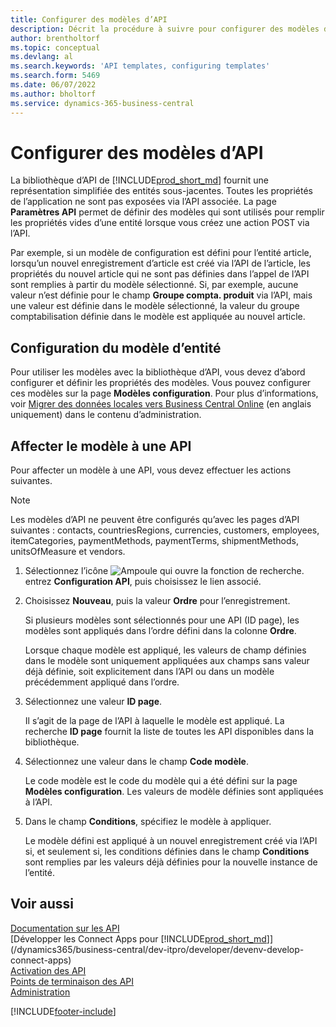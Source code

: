 ```yaml
---
title: Configurer des modèles d’API
description: Décrit la procédure à suivre pour configurer des modèles d’API pour Dynamics 365 Business Central.
author: brentholtorf
ms.topic: conceptual
ms.devlang: al
ms.search.keywords: 'API templates, configuring templates'
ms.search.form: 5469
ms.date: 06/07/2022
ms.author: bholtorf
ms.service: dynamics-365-business-central
---
```


# Configurer des modèles d’API

La bibliothèque d’API de [!INCLUDE[prod_short_md](includes/prod_short.md)] fournit une représentation simplifiée des entités sous-jacentes. Toutes les propriétés de l’application ne sont pas exposées via l’API associée. La page **Paramètres API** permet de définir des modèles qui sont utilisés pour remplir les propriétés vides d’une entité lorsque vous créez une action POST via l’API. 

Par exemple, si un modèle de configuration est défini pour l’entité article, lorsqu’un nouvel enregistrement d’article est créé via l’API de l’article, les propriétés du nouvel article qui ne sont pas définies dans l’appel de l’API sont remplies à partir du modèle sélectionné. Si, par exemple, aucune valeur n’est définie pour le champ **Groupe compta. produit** via l’API, mais une valeur est définie dans le modèle sélectionné, la valeur du groupe comptabilisation définie dans le modèle est appliquée au nouvel article. 

## Configuration du modèle d’entité

Pour utiliser les modèles avec la bibliothèque d’API, vous devez d’abord configurer et définir les propriétés des modèles. Vous pouvez configurer ces modèles sur la page **Modèles configuration**. Pour plus d’informations, voir [Migrer des données locales vers Business Central Online](/dynamics365/business-central/dev-itpro/administration/migrate-data) (en anglais uniquement) dans le contenu d’administration.  

## Affecter le modèle à une API

Pour affecter un modèle à une API, vous devez effectuer les actions suivantes.

> [!NOTE]  
> Les modèles d’API ne peuvent être configurés qu’avec les pages d’API suivantes : contacts, countriesRegions, currencies, customers, employees, itemCategories, paymentMethods, paymentTerms, shipmentMethods, unitsOfMeasure et vendors.

1. Sélectionnez l’icône ![Ampoule qui ouvre la fonction de recherche.](media/ui-search/search_small.png "Dites-moi ce que vous voulez faire") entrez **Configuration API**, puis choisissez le lien associé.
2. Choisissez **Nouveau**, puis la valeur **Ordre** pour l’enregistrement.  

    Si plusieurs modèles sont sélectionnés pour une API (ID page), les modèles sont appliqués dans l’ordre défini dans la colonne **Ordre**.  

    Lorsque chaque modèle est appliqué, les valeurs de champ définies dans le modèle sont uniquement appliquées aux champs sans valeur déjà définie, soit explicitement dans l’API ou dans un modèle précédemment appliqué dans l’ordre.  
3. Sélectionnez une valeur **ID page**.  

    Il s’agit de la page de l’API à laquelle le modèle est appliqué. La recherche **ID page** fournit la liste de toutes les API disponibles dans la bibliothèque.
4. Sélectionnez une valeur dans le champ **Code modèle**.  

    Le code modèle est le code du modèle qui a été défini sur la page **Modèles configuration**. Les valeurs de modèle définies sont appliquées à l’API.  
5. Dans le champ **Conditions**, spécifiez le modèle à appliquer.  

    Le modèle défini est appliqué à un nouvel enregistrement créé via l’API si, et seulement si, les conditions définies dans le champ **Conditions** sont remplies par les valeurs déjà définies pour la nouvelle instance de l’entité.

## Voir aussi

[Documentation sur les API](/dynamics-nav/fin-graph)  
[Développer les Connect Apps pour [!INCLUDE[prod_short_md](includes/prod_short.md)]](/dynamics365/business-central/dev-itpro/developer/devenv-develop-connect-apps)  
[Activation des API](/dynamics-nav/enabling-apis-for-dynamics-nav)  
[Points de terminaison des API](/dynamics-nav/endpoints-apis-for-dynamics)  
[Administration](admin-setup-and-administration.md)

[!INCLUDE[footer-include](includes/footer-banner.md)]